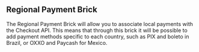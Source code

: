 ## Regional Payment Brick

The Regional Payment Brick will allow you to associate local payments with the Checkout API. This means that through this brick it will be possible to add payment methods specific to each country, such as PIX and boleto in Brazil, or OXXO and Paycash for Mexico.
